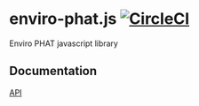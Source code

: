 # enviro-phat.js [![CircleCI](https://circleci.com/gh/AlejandroHerr/enviro-phat.js/tree/master.svg?style=svg)](https://circleci.com/gh/AlejandroHerr/scroll-phat-hd.js/tree/development)
Enviro PHAT javascript library

## Documentation
[API](API.md)
